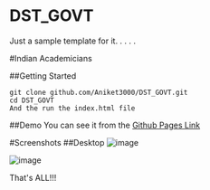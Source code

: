 # DST_GOVT
Just a sample template for it. . . . .

#Indian Academicians

##Getting Started
```
git clone github.com/Aniket3000/DST_GOVT.git
cd DST_GOVT
And the run the index.html file
```

##Demo
You can see it from the [Github Pages Link]( https://aniket3000.github.io/DST_GOVT/)

#Screenshots
##Desktop
![image](https://user-images.githubusercontent.com/55995228/91440515-59548c00-e88c-11ea-8fd0-32cb1b7aac54.png)

![image](https://user-images.githubusercontent.com/55995228/91440640-85700d00-e88c-11ea-9466-1783c33be8b3.png)

That's ALL!!!
